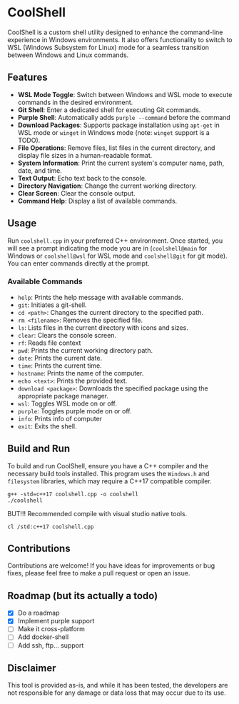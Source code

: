 # CoolShell

CoolShell is a custom shell utility designed to enhance the command-line experience in Windows environments. It also offers functionality to switch to WSL (Windows Subsystem for Linux) mode for a seamless transition between Windows and Linux commands.

## Features

- **WSL Mode Toggle**: Switch between Windows and WSL mode to execute commands in the desired environment.
- **Git Shell**: Enter a dedicated shell for executing Git commands.
- **Purple Shell**: Automatically adds `purple --command` before the command
- **Download Packages**: Supports package installation using `apt-get` in WSL mode or `winget` in Windows mode (note: `winget` support is a TODO).
- **File Operations**: Remove files, list files in the current directory, and display file sizes in a human-readable format.
- **System Information**: Print the current system's computer name, path, date, and time.
- **Text Output**: Echo text back to the console.
- **Directory Navigation**: Change the current working directory.
- **Clear Screen**: Clear the console output.
- **Command Help**: Display a list of available commands.

## Usage

Run `coolshell.cpp` in your preferred C++ environment. Once started, you will see a prompt indicating the mode you are in (`coolshell@main` for Windows or `coolshell@wsl` for WSL mode and `coolshell@git` for git mode). You can enter commands directly at the prompt.

### Available Commands

- `help`: Prints the help message with available commands.
- `git`: Initiates a git-shell.
- `cd <path>`: Changes the current directory to the specified path.
- `rm <filename>`: Removes the specified file.
- `ls`: Lists files in the current directory with icons and sizes.
- `clear`: Clears the console screen.
- `rf`: Reads file context
- `pwd`: Prints the current working directory path.
- `date`: Prints the current date.
- `time`: Prints the current time.
- `hostname`: Prints the name of the computer.
- `echo <text>`: Prints the provided text.
- `download <package>`: Downloads the specified package using the appropriate package manager.
- `wsl`: Toggles WSL mode on or off.
- `purple`: Toggles purple mode on or off.
- `info`: Prints info of computer
- `exit`: Exits the shell.

## Build and Run

To build and run CoolShell, ensure you have a C++ compiler and the necessary build tools installed. This program uses the `Windows.h` and `filesystem` libraries, which may require a C++17 compatible compiler.

```
g++ -std=c++17 coolshell.cpp -o coolshell
./coolshell
```

BUT!!! Recommended compile with visual studio native tools.

```
cl /std:c++17 coolshell.cpp
```

## Contributions

Contributions are welcome! If you have ideas for improvements or bug fixes, please feel free to make a pull request or open an issue.

## Roadmap (but its actually a todo)
- [x] Do a roadmap
- [x] Implement purple support
- [ ] Make it cross-platform
- [ ] Add docker-shell
- [ ] Add ssh, ftp... support

## Disclaimer

This tool is provided as-is, and while it has been tested, the developers are not responsible for any damage or data loss that may occur due to its use.